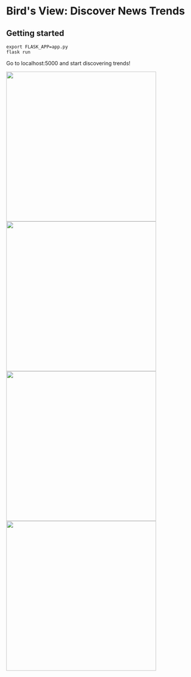 # Bird's View: Discover News Trends

## Getting started

```shell
export FLASK_APP=app.py
flask run
```

Go to localhost:5000 and start discovering trends!


<img width=400 src=https://image.ibb.co/bReM3k/Screenshot_from_2017_09_17_08_50_37.png>
<img width=400 src=https://image.ibb.co/dwUtG5/Screenshot_from_2017_09_17_08_47_44.png>
<img width=400 src=https://image.ibb.co/nfdnb5/Screenshot_from_2017_09_17_08_48_05.png>
<img width=400 src=https://image.ibb.co/mN2DG5/Screenshot_from_2017_09_17_08_47_12.png>

